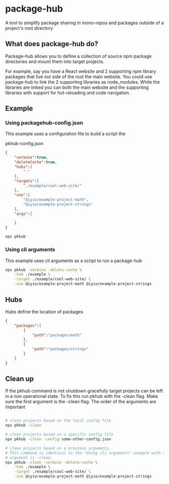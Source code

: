 # package-hub
A tool to simplify package sharing in mono-repos and packages outside of a project's root directory

## What does package-hub do?
Package-hub allows you to define a collection of source npm package directories and mount them
into target projects.

For example, say you have a React website and 2 supporting npm library packages that live out side of
the root the main website. You could use package-hub to link the 2 supporting libraries as 
node_modules. While the libraries are linked you can both the main website and the supporting
libraries with support for hot-reloading and code navigation.

## Example

### Using packagehub-config.json
This example uses a configuration file to build a script the 


pkhub-config.json
``` json
{
    "verbose":true,
    "deleteCache":true,
    "hubs":[
        "."
    ],
    "targets":[
        "./example/cool-web-site/"
    ],
    "use":[
        "@iyio/example-project-math",
        "@iyio/example-project-strings"
    ],
    "args":[

    ]
}
```

``` sh
npx pkhub
```


### Using cli arguments
This example uses cli arguments as a script to run a package-hub
``` sh
npx pkhub -verbose -delete-cache \
    -hub ./example \
    -target ./example/cool-web-site/ \
    -use @iyio/example-project-math @iyio/example-project-strings
```


## Hubs

Hubs define the location of packages

``` json
{
    "packages":[
        {
            "path":"packages/math"
        },
        {
            "path":"packages/strings"
        }
    ]
}
```

## Clean up
If the pkhub command is not shutdown gracefully target projects can be left in a non operational
state. To fix this run pkhub with the -clean flag. Make sure the first argument is the -clean flag.
The order of the arguments are important
``` sh

# clean projects based on the local config file
npx pkhub -clean

# clean projects based on a specific config file
npx pkhub -clean -config some-other-config.json

# clean projects based on a previous arguments.
# This command is identical to the "Using cli arguments" example with the exception that the first
# argument is -clean.
npx pkhub -clean -verbose -delete-cache \
    -hub ./example \
    -target ./example/cool-web-site/ \
    -use @iyio/example-project-math @iyio/example-project-strings
```